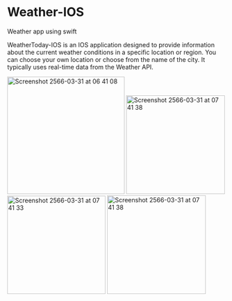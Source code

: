 <h1>Weather-IOS</h1>

Weather app using swift


WeatherToday-IOS is an IOS application designed to provide information about the current weather conditions in a specific location or region. You can choose your own location or choose from the name of the city. It typically uses real-time data from the Weather API.


<img width="270" alt="Screenshot 2566-03-31 at 06 41 08" src="https://user-images.githubusercontent.com/78087419/228995965-faa00e3e-772a-4b95-914b-f0a1f1ac09c0.png">
<img width="227" alt="Screenshot 2566-03-31 at 07 41 38" src="https://user-images.githubusercontent.com/78087419/228996025-bb49d033-0eda-4d4b-908f-a8432bcc4b20.png">
<img width="226" alt="Screenshot 2566-03-31 at 07 41 33" src="https://user-images.githubusercontent.com/78087419/228995973-cdd09aac-a5fe-4042-83b1-f99786ba6543.png">
<img width="227" alt="Screenshot 2566-03-31 at 07 41 38" src="https://user-images.githubusercontent.com/78087419/228995983-339f5fec-11ec-4b09-a3a4-804fc5d89a25.png">
